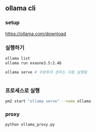 ## ollama cli

### setup

https://ollama.com/download

### 실행하기

```bash
ollama list
ollama run exaone3.5:2.4b

ollama serve # 우분투의 경우는 자동 실행됨



```

### 프로세스로 실행

```bash
pm2 start "ollama serve" --name ollama

```



### proxy

```bash
python ollama_proxy.py
```
